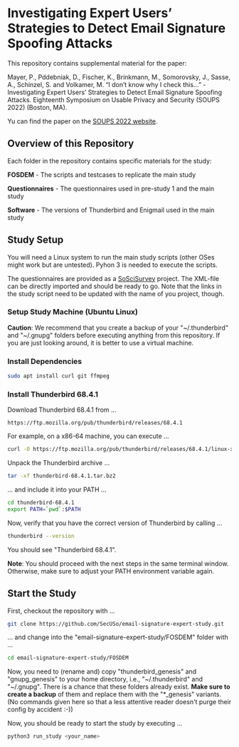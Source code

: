 # Investigating Expert Users’ Strategies to Detect Email Signature Spoofing Attacks

This repository contains supplemental material for the paper:

Mayer, P., Pddebniak, D., Fischer, K., Brinkmann, M., Somorovsky, J., Sasse, A., Schinzel, S. and Volkamer, M. “I don’t know why I check this...” - Investigating Expert Users’ Strategies to Detect Email Signature Spoofing Attacks. Eighteenth Symposium on Usable Privacy and Security (SOUPS 2022) (Boston, MA).

Yu can find the paper on the [SOUPS 2022 website](https://www.usenix.org/conference/soups2022/presentation/mayer).

## Overview of this Repository

Each folder in the repository contains specific materials for the study:

**FOSDEM** - The scripts and testcases to replicate the main study

**Questionnaires** - The questionnaires used in pre-study 1 and the main study

**Software** - The versions of Thunderbird and Enigmail used in the main study

## Study Setup

You will need a Linux system to run the main study scripts (other OSes might work but are untested). Pyhon 3 is needed to execute the scripts.

The questionnaires are provided as a [SoSciSurvey](https://www.soscisurvey.de/) project. The XML-file can be directly imported and should be ready to go. Note that the links in the study script need to be updated with the name of you project, though.

### Setup Study Machine (Ubuntu Linux)

**Caution**: We recommend that you create a backup of your "~/.thunderbird" and "~/.gnupg" folders before executing anything from this repository. If you are just looking around, it is better to use a virtual machine.

### Install Dependencies

```sh
sudo apt install curl git ffmpeg
```

### Install Thunderbird 68.4.1

Download Thunderbird 68.4.1 from ...

	https://ftp.mozilla.org/pub/thunderbird/releases/68.4.1

For example, on a x86-64 machine, you can execute ...

```sh
curl -O https://ftp.mozilla.org/pub/thunderbird/releases/68.4.1/linux-x86_64/en-US/thunderbird-68.4.1.tar.bz2
```

Unpack the Thunderbird archive ...

```sh
tar -xf thunderbird-68.4.1.tar.bz2
```

... and include it into your PATH ...

```sh
cd thunderbird-68.4.1
export PATH=`pwd`:$PATH
```

Now, verify that you have the correct version of Thunderbird by calling ...

```sh
thunderbird --version
```

You should see "Thunderbird 68.4.1".

**Note**: You should proceed with the next steps in the same terminal window. Otherwise, make sure to adjust your PATH environment variable again.

## Start the Study

First, checkout the repository with ...

```sh
git clone https://github.com/SecUSo/email-signature-expert-study.git
```

... and change into the "email-signature-expert-study/FOSDEM" folder with ...

```sh
cd email-signature-expert-study/FOSDEM
```

Now, you need to (rename and) copy "thunderbird_genesis" and "gnupg_genesis" to your home directory, i.e., "~/.thunderbird" and "~/.gnupg". There is a chance that these folders already exist. **Make sure to create a backup** of them and replace them with the "*_genesis" variants. (No commands given here so that a less attentive reader doesn't purge their config by accident :-))

Now, you should be ready to start the study by executing ...

```sh
python3 run_study <your_name>
```

